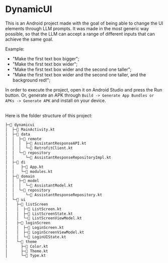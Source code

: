 # DynamicUI

This is an Android project made with the goal of being able to change the UI elements through LLM prompts. It was made in the most generic way possible, so that the LLM can accept a range of different inputs that can achieve the same goal.

Example: 
- "Make the first text box bigger";
- "Make the first text box wider";
- "Make the first text box wider and the second one taller";
- "Make the first text box wider and the second one taller, and the background red!";

In order to execute the project, open it on Android Studio and press the Run button. Or, generate an APK through `Build -> Generate App Bundles or APKs -> Generate APK` and install on your device.

\
Here is the folder structure of this project:
``` bash
├─📁 dynamicui
│  ├─📄 MainActivity.kt
│  ├─📁 data
│  │  ├─📁 remote
│  │  │  ├─📄 AssistantResponseAPI.kt
│  │  │  └─📄 RetrofitClient.kt
│  │  └─📁 repository
│  │     └─📄 AssistantResponseRepositoryImpl.kt
│  ├─📁 di
│  │   ├─📄 App.kt
│  │   └─📄 modules.kt
│  ├─📁 domain
│  │  ├─📁 model
│  │  │  └─📄 AssistantModel.kt
│  │  └─📁 repository
│  │     └─📄 AssistantResponseRepository.kt
│  └─📁 ui
│    ├─📁 listScreen
│    │  ├─📄 ListScreen.kt
│    │  ├─📄 ListScreenState.kt
│    │  └─📄 ListScreenViewModel.kt
│    ├─📁 loginScreen
│    │  ├─📄 LoginScreen.kt
│    │  ├─📄 LoginScreenViewModel.kt
│    │  └─📄 LoginUIState.kt
│    └─📁 theme
│      ├─📄 Color.kt
│      ├─📄 Theme.kt
│      └─📄 Type.kt
```
